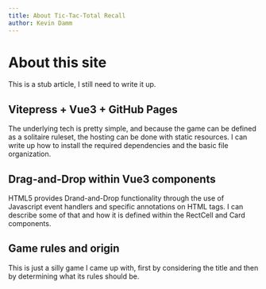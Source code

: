 ```yaml
---
title: About Tic-Tac-Total Recall
author: Kevin Damm
---
```


# About this site

This is a stub article, I still need to write it up.

## Vitepress + Vue3 + GitHub Pages

The underlying tech is pretty simple, and because the game can be defined as a
solitaire ruleset, the hosting can be done with static resources.  I can write
up how to install the required dependencies and the basic file organization.

## Drag-and-Drop within Vue3 components

HTML5 provides Drand-and-Drop functionality through the use of Javascript event
handlers and specific annotations on HTML tags.  I can describe some of that and
how it is defined within the RectCell and Card components.

## Game rules and origin

This is just a silly game I came up with, first by considering the title and
then by determining what its rules should be.

